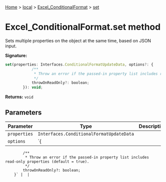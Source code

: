 [Home](./index) &gt; [local](local.md) &gt; [Excel\_ConditionalFormat](local.excel_conditionalformat.md) &gt; [set](local.excel_conditionalformat.set.md)

# Excel\_ConditionalFormat.set method

Sets multiple properties on the object at the same time, based on JSON input.

**Signature:**
```javascript
set(properties: Interfaces.ConditionalFormatUpdateData, options?: {
            /**
             * Throw an error if the passed-in property list includes read-only properties (default = true).
             */
            throwOnReadOnly?: boolean;
        }): void;
```
**Returns:** `void`

## Parameters

|  Parameter | Type | Description |
|  --- | --- | --- |
|  `properties` | `Interfaces.ConditionalFormatUpdateData` |  |
|  `options` | `{
            /**
             * Throw an error if the passed-in property list includes read-only properties (default = true).
             */
            throwOnReadOnly?: boolean;
        }` |  |

